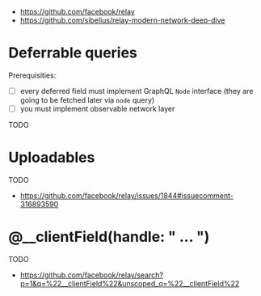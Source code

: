 - https://github.com/facebook/relay
- https://github.com/sibelius/relay-modern-network-deep-dive

# Deferrable queries

Prerequisities:
- [ ] every deferred field must implement GraphQL `Node` interface (they are going to be fetched later via `node` query)
- [ ] you must implement observable network layer

TODO

# Uploadables

TODO

- https://github.com/facebook/relay/issues/1844#issuecomment-316893590

# @__clientField(handle: " ... ")

TODO

- https://github.com/facebook/relay/search?p=1&q=%22__clientField%22&unscoped_q=%22__clientField%22
